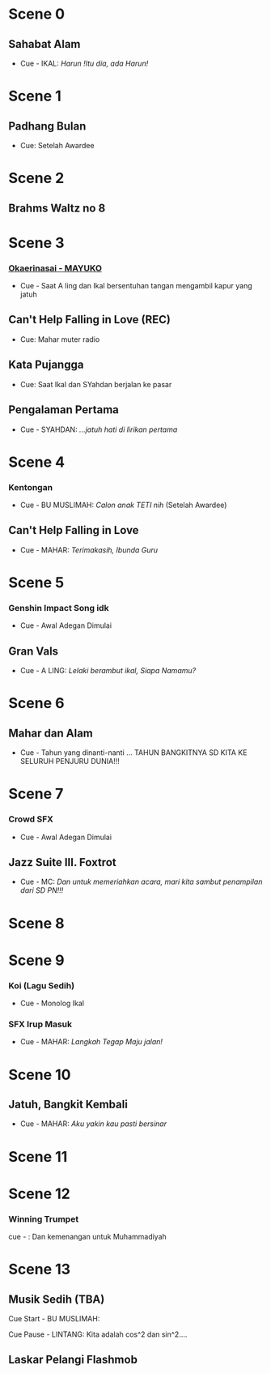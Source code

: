 # Scene 0

## Sahabat Alam

- Cue - IKAL: _Harun !Itu dia, ada Harun!_

# Scene 1

## Padhang Bulan

* Cue: Setelah Awardee

# Scene 2

## Brahms Waltz no 8

# Scene 3

### [Okaerinasai - MAYUKO](https://www.youtube.com/watch?v=iUpZw0F0LYM&t=137s)

* Cue - Saat A ling dan Ikal bersentuhan tangan mengambil kapur yang jatuh

## Can't Help Falling in Love (REC)

* Cue: Mahar muter radio

## Kata Pujangga

- Cue: Saat Ikal dan SYahdan berjalan ke pasar

## Pengalaman Pertama

- Cue - SYAHDAN: *...jatuh hati di lirikan pertama*

# Scene 4

### Kentongan

- Cue - BU MUSLIMAH:  *Calon anak TETI nih* (Setelah Awardee)

## Can't Help Falling in Love

- Cue - MAHAR: _Terimakasih, Ibunda Guru_

# Scene 5

### Genshin Impact Song idk

- Cue - Awal Adegan Dimulai

## Gran Vals

- Cue - A LING: _Lelaki berambut ikal, Siapa Namamu?_

# Scene 6

## Mahar dan Alam

- Cue - Tahun yang dinanti-nanti ... TAHUN BANGKITNYA SD KITA KE SELURUH PENJURU DUNIA!!!

# Scene 7

### Crowd SFX

- Cue - Awal Adegan Dimulai

## Jazz Suite III. Foxtrot

- Cue - MC: _Dan untuk memeriahkan acara, mari kita sambut penampilan dari SD PN!!!_

# Scene 8

# Scene 9

### Koi (Lagu Sedih)

* Cue - Monolog Ikal

### SFX Irup Masuk

* Cue - MAHAR: *Langkah Tegap Maju jalan!*

# Scene 10

## Jatuh, Bangkit Kembali

* Cue - MAHAR: *Aku yakin kau pasti bersinar*

# Scene 11

# Scene 12

### Winning Trumpet

cue - : Dan kemenangan untuk Muhammadiyah

# Scene 13

## Musik Sedih (TBA)

Cue Start - BU MUSLIMAH:

Cue Pause - LINTANG: Kita adalah cos^2 dan sin^2....

## Laskar Pelangi Flashmob
